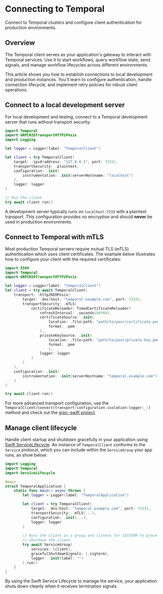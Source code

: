 # Connecting to Temporal

Connect to Temporal clusters and configure client authentication for production
environments.

## Overview

The Temporal client serves as your application's gateway to interact with
Temporal services. Use it to start workflows, query workflow state,
send signals, and manage workflow lifecycles across different environments.

This article shows you how to establish connections to local development
and production instances. You'll learn to configure authentication,
handle connection lifecycle, and implement retry policies for robust client
operations.

## Connect to a local development server

For local development and testing, connect to a Temporal development server
that runs without transport security:

```swift
import Temporal
import GRPCNIOTransportHTTP2Posix
import Logging

let logger = Logger(label: "TemporalClient")

let client = try TemporalClient(
    target: .ipv4(address: "127.0.0.1", port: 7233),
    transportSecurity: .plaintext,
    configuration: .init(
        instrumentation: .init(serverHostname: "localhost")
    ),
    logger: logger
)

// Run the client
try await client.run()
```

A development server typically runs on `localhost:7233` with a plaintext
transport. This configuration provides no encryption and should **never** be
used in production environments.

## Connect to Temporal with mTLS

Most production Temporal servers require mutual TLS (mTLS) authentication which uses
client certificates. The example below illustrates how to configure your client with
the required certificates:

```swift
import X509
import Temporal
import GRPCNIOTransportHTTP2Posix

let logger = Logger(label: "TemporalClient")
let client = try await TemporalClient(
    transport: .http2NIOPosix(
        target: .dns(host: "temporal.example.com", port: 7233),
        transportSecurity: .mTLS(
            certificateReloader: TimedCertificateReloader(
                refreshInterval: .seconds(60*60),
                certificateSource: .init(
                    location: .file(path: "path/to/your/certificate.pem"),
                    format: .pem
                ),
                privateKeySource: .init(
                    location: .file(path: "path/to/your/private-key.pem"),
                    format: .pem
                    ),
                logger: logger
            )
        )
    ),
    configuration: .init(
        instrumentation: .init(serverHostname: "temporal.example.com")
    )
)

try await client.run()
```

For more advanced transport configuration, use the
``TemporalClient/connect(transport:configuration:isolation:logger:_:)`` method
and check out the [grpc-swift project](https://github.com/grpc/grpc-swift-2).

## Manage client lifecycle

Handle client startup and shutdown gracefully in your application using
[Swift ServiceLifecycle](https://github.com/swift-server/swift-service-lifecycle).
An instance of ``TemporalClient`` conforms to the `Service` protocol,
which you can include within the `ServiceGroup` your app runs, as show below:

```swift
import Logging
import Temporal
import ServiceLifecycle

@main
struct TemporalApplication {
    static func main() async throws {
        let logger = Logger(label: "TemporalApplication")

        let client = try TemporalClient(
            target: .dns(host: "temporal.example.com", port: 7233),
            transportSecurity: .mTLS(...),
            configuration: .init(...),
            logger: logger
        )
        
        // Runs the client in a group and listens for SIGTERM to gracefully
        // shutdown the client.
        try await ServiceGroup(
            services: [client],
            gracefulShutdownSignals: [.sigterm],
            logger: .init(label: "")
        ).run()
    }
}
```

By using the Swift Service Lifecycle to manage the service, your application shuts
down cleanly when it receives termination signals.
